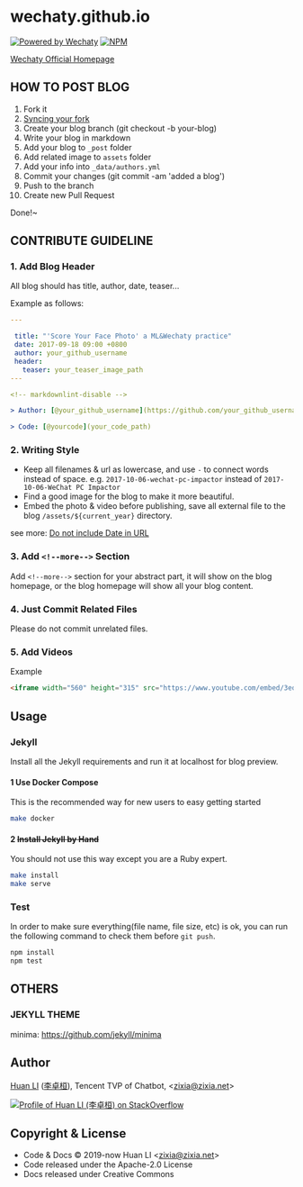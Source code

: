 # wechaty.github.io

[![Powered by Wechaty](https://img.shields.io/badge/Powered%20By-Wechaty-brightgreen.svg)](https://github.com/Wechaty/wechaty)
[![NPM](https://github.com/wechaty/wechaty.github.io/workflows/NPM/badge.svg)](https://github.com/wechaty/wechaty.github.io/actions?query=workflow%3ANPM)

[Wechaty Official Homepage](https://wechaty.github.io)

## HOW TO POST BLOG

1. Fork it
1. [Syncing your fork](https://help.github.com/cn/github/collaborating-with-issues-and-pull-requests/syncing-a-fork)
1. Create your blog branch (git checkout -b your-blog)
1. Write your blog in markdown
1. Add your blog to `_post` folder
1. Add related image to `assets` folder
1. Add your info into `_data/authors.yml`
1. Commit your changes (git commit -am 'added a blog')
1. Push to the branch
1. Create new Pull Request

Done!~

## CONTRIBUTE GUIDELINE

### 1. Add Blog Header

All blog should has title, author, date, teaser...

Example as follows:

```yaml
---

 title: "'Score Your Face Photo' a ML&Wechaty practice"
 date: 2017-09-18 09:00 +0800
 author: your_github_username
 header:
   teaser: your_teaser_image_path
---

<!-- markdownlint-disable -->

> Author: [@your_github_username](https://github.com/your_github_username) your one-line bio at here

> Code: [@yourcode](your_code_path)
```

### 2. Writing Style

* Keep all filenames & url as lowercase, and use `-` to connect words instead of space. e.g. `2017-10-06-wechat-pc-impactor` instead of `2017-10-06-WeChat PC Impactor`
* Find a good image for the blog to make it more beautiful.
* Embed the photo & video before publishing, save all external file to the blog `/assets/${current_year}` directory.

see more: [Do not include Date in URL](https://github.com/wechaty/wechaty.github.io/issues/79)

### 3. Add `<!--more-->` Section

Add `<!--more-->` section for your abstract part, it will show on the blog homepage, or the blog homepage will show all your blog content.

### 4. Just Commit Related Files

Please do not commit unrelated files.

### 5. Add Videos

Example

```html
<iframe width="560" height="315" src="https://www.youtube.com/embed/3eq8wJfCAWs" frameborder="0" allowfullscreen></iframe>
```

## Usage

### Jekyll

Install all the Jekyll requirements and run it at localhost for blog preview.

#### 1 Use Docker Compose

This is the recommended way for new users to easy getting started

```sh
make docker
```

#### 2 ~~Install Jekyll by Hand~~

You should not use this way except you are a Ruby expert.

```sh
make install
make serve
```

### Test

In order to make sure everything(file name, file size, etc) is ok, you can run the following command to check them before `git push`.

```sh
npm install
npm test
```

## OTHERS

### JEKYLL THEME

minima: <https://github.com/jekyll/minima>

## Author

[Huan LI](https://github.com/huan)
([李卓桓](http://linkedin.com/in/zixia)),
Tencent TVP of Chatbot,
\<zixia@zixia.net\>

[![Profile of Huan LI (李卓桓) on StackOverflow](https://stackexchange.com/users/flair/265499.png)](https://stackexchange.com/users/265499)

## Copyright & License

* Code & Docs © 2019-now Huan LI \<zixia@zixia.net\>
* Code released under the Apache-2.0 License
* Docs released under Creative Commons
